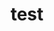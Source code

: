 ---
category: 4-letters
denotation: null
name: test
reference_link: https://www.etymonline.com/word/test
root_language: null
root_name: null
title: test
type: free
word_sums:
- respelling: test
  sum: 'Test + '
---